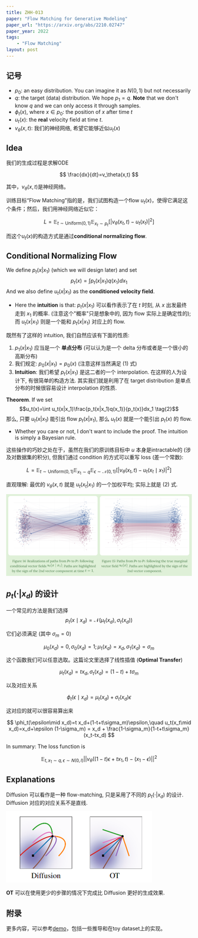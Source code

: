 ```yaml
---
title: ZHH-013
paper: "Flow Matching for Generative Modeling"
paper_url: "https://arxiv.org/abs/2210.02747"
paper_year: 2022
tags: 
    - "Flow Matching"
layout: post
---
```


## 记号

- $p_0$: an easy distribution. You can imagine it as $N(0, 1)$ but not necessarily
- $q$: the target (data) distribution. We hope $p_1=q$. __Note__ that we don't know $q$ and we can only access it through samples.
- $\phi_t(x)$, where $x\in p_0$: the position of $x$ after time $t$
- $u_t(x)$: the __real__ velocity field at time $t$.
- $v_\theta(x, t)$: 我们的神经网络, 希望它能够近似$u_t(x)$

## Idea

我们的生成过程是求解ODE

$$
\frac{dx}{dt}=v_\theta(x,t)
$$

其中，$v_\theta(x,t)$是神经网络。

训练目标“Flow Matching”指的是，我们试图构造一个flow $u_t(x)$，使得它满足这个条件；然后，我们用神经网络近似它：

$$
L=\mathbb{E}_{t\sim \text{Uniform}(0,1)}\mathbb{E}_{x_t\sim p_t}\left[\left|v_\theta(x_t,t)-u_t(x_t)\right|^2\right]
$$

而这个$u_t(x)$的构造方式是通过**conditional normalizing flow**.

## Conditional Normalizing Flow

We define $p_t(x|x_1)$ (which we will design later) and set
$$p_t(x)=\int p_t(x|x_1)q(x_1)dx_1 \tag{1}$$
And we also define $u_t(x|x_1)$ as the __conditioned velocity field__. 
- Here the __intuition__ is that: $p_t(x|x_1)$ 可以看作表示了在 $t$ 时刻, 从 $x$ 出发最终走到 $x_1$ 的概率. (注意这个"概率"只是想象中的, 因为 flow 实际上是确定性的); 而 $u_t(x|x_1)$ 则是一个能和 $p_t(x|x_1)$ 对应上的 flow.

既然有了这样的 intuition, 我们自然应该有下面的性质:
1. $p_1(x|x_1)$ 应当是一个 __单点分布__ (可以认为是一个 delta 分布或者是一个很小的高斯分布)
2. 我们规定: $p_0(x|x_1)=p_0(x)$ (注意这样当然满足 $(1)$ 式)
3. __Intuition__: 我们希望 $p_t(x|x_1)$ 是这二者的一个 interpolation. 在这样的人为设计下, 有很简单的构造方法. 其实我们就是利用了在 target distribution 是单点分布的时候很容易设计 interpolation 的性质.

__Theorem__. If we set 
$$u_t(x)=\int u_t(x|x_1)\frac{p_t(x|x_1)q(x_1)}{p_t(x)}dx_1 \tag{2}$$
那么, 只要 $u_t(x|x_1)$ 能引出 flow $p_t(x|x_1)$, 那么 $u_t(x)$ 就是一个能引出 $p_t(x)$ 的 flow.

- Whether you care or not, I don't want to include the proof. The intuition is simply a Bayesian rule.

这些操作的巧妙之处在于，虽然在我们的原训练目标中 $u$ 本身是intractable的 (涉及对数据集的积分), 但我们通过 condition 的方式可以重写 loss (差一个常数):

$$
L=\mathbb{E}_{t\sim \text{Uniform}(0,1)}\mathbb{E}_{x_1\sim q}\mathbb{E}_{\epsilon \sim \mathcal{N}(0,1)}\left[\left|v_\theta(x_t,t)-u_t(x_t\mid x_1)\right|^2\right]
$$

直观理解: 最优的 $v_\theta(x,t)$ 就是 $u_t(x_t|x_1)$ 的一个加权平均; 实际上就是 $(2)$ 式.

![](/papers/ZHH-016/visualization-trivial.png)  

## $p_t(\cdot|x_d)$ 的设计

一个常见的方法是我们选择
$$
p_t(x\mid x_d)=\mathcal{N}(\mu_t(x_d),\sigma_t(x_d))
$$

它们必须满足 (其中 $\sigma_m=0$)

$$
\mu_0(x_d)=0,\sigma_0(x_d)=1; \mu_1(x_d)=x_d,\sigma_1(x_d)=\sigma_m
$$

这个函数我们可以任意选取。这篇论文里选择了线性插值 (__Optimal Transfer__)

$$
\mu_t(x_d)=tx_d,\sigma_t(x_d)=(1-t)+t\sigma_m
$$

以及对应关系

$$
\phi_t(\epsilon\mid x_d)=\mu_t(x_d)+\sigma_t(x_d)\epsilon
$$

这对应的就可以很容易算出来

$$
\phi_t(\epsilon\mid x_d)=t x_d+(1-t+t\sigma_m)\epsilon,\quad u_t(x_t\mid x_d)=x_d+\epsilon (1-\sigma_m) = x_d + \frac{1-\sigma_m}{1-t+t\sigma_m}(x_t-tx_d)
$$

In summary: The loss function is 

$$
\mathbb{E}_{t, x_1\sim q, \epsilon\sim N(0, I)} ||v_{\theta}((1-t)\epsilon+tx_1, t)-(x_1-\epsilon)||^2
$$

## Explanations

Diffusion 可以看作是一种 flow-matching, 只是采用了不同的 $p_t(\cdot|x_d)$ 的设计. Diffusion 对应的对应关系不是直线.

![](/papers/ZHH-016/Diffusion-as-FM.png)  

__OT__ 可以在使用更少的步骤的情况下完成比 Diffusion 更好的生成效果.

## 附录

更多内容，可以参考[demo](https://github.com/Hope7Happiness/papers/blob/main/Flow_Matching/pytorch/demo.ipynb)，包括一些推导和在toy dataset上的实现。